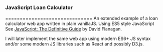 ### JavaScript Loan Calculator
==============================
An extended example of a loan calculator web app written in plain
vanillaJS. Using ES5 style JavaScript
See [JavaScript: The Definitive Guide](https://www.oreilly.com/library/view/javascript-the-definitive/0596000480/ch01s08.html) by David Flanagan.

I will later implement the same web app using modern
ES6+ JS syntax and/or some modern JS libraries such as React and possibly D3.js.
